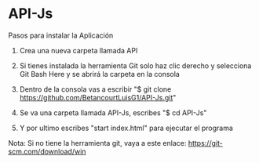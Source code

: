 # API-Js

Pasos para instalar la Aplicación

1) Crea una nueva carpeta llamada API

2) Si tienes instalada la herramienta Git solo haz clic derecho y selecciona Git Bash Here y se abrirá la carpeta en la consola

3) Dentro de la consola vas a escribir "$ git clone https://github.com/BetancourtLuisG1/API-Js.git"

4) Se va una carpeta llamada API-Js, escribes "$ cd API-Js"

5) Y por ultimo escribes "start index.html" para ejecutar el programa

Nota: Si no tiene la herramienta git, vaya a este enlace: https://git-scm.com/download/win

